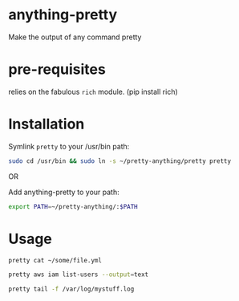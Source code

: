 # anything-pretty
Make the output of any command pretty

# pre-requisites
relies on the fabulous `rich` module. (pip install rich)

# Installation
Symlink `pretty` to your /usr/bin path:
```bash
sudo cd /usr/bin && sudo ln -s ~/pretty-anything/pretty pretty
```

OR

Add anything-pretty to your path:
```bash
export PATH=~/pretty-anything/:$PATH
```

# Usage

```bash
pretty cat ~/some/file.yml
```

```bash
pretty aws iam list-users --output=text
```

```bash
pretty tail -f /var/log/mystuff.log
```
